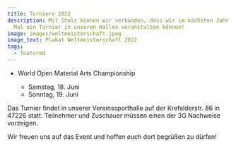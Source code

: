 ```yaml
---
title: Turniere 2022
description: Mit Stolz können wir verkünden, dass wir im nächsten Jahr das Erste
  Mal ein Turnier in unseren Hallen veranstalten können!
image: images/weltmeisterschaft.jpeg
image_text: Plakat Weltmeisterschaft 2022
tags:
  - featured
---
```

<!--StartFragment-->

* World Open Material Arts Championship

  * Samstag, 18. Juni
  * Sonntag, 19. Juni

Das Turnier findet in unserer Vereinssporthalle auf der Krefelderstr. 86 in 47226 statt. Teilnehmer und Zuschauer müssen einen der 3G Nachweise vorzeigen.

Wir freuen uns auf das Event und hoffen euch dort begrüßen zu dürfen!

<!--EndFragment-->